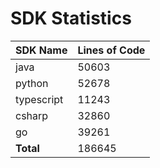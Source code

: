 # SDK Statistics

| SDK Name | Lines of Code |
| -------- | ------------- |
| java | 50603 |
| python | 52678 |
| typescript | 11243 |
| csharp | 32860 |
| go | 39261 |
| **Total** | 186645 |
